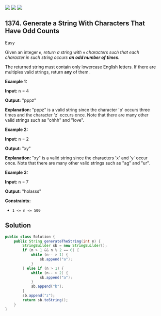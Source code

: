 [![](https://img.shields.io/github/stars/javadev/LeetCode-in-Java?label=Stars&style=flat-square)](https://github.com/javadev/LeetCode-in-Java)
[![](https://img.shields.io/github/forks/javadev/LeetCode-in-Java?label=Fork%20me%20on%20GitHub%20&style=flat-square)](https://github.com/javadev/LeetCode-in-Java/fork)
[![](https://img.shields.io/badge/-LeetCode%20in%20Kotlin-blue?style=flat-square)](https://github.com/javadev/LeetCode-in-Kotlin)

## 1374\. Generate a String With Characters That Have Odd Counts

Easy

Given an integer `n`, _return a string with `n` characters such that each character in such string occurs **an odd number of times**_.

The returned string must contain only lowercase English letters. If there are multiples valid strings, return **any** of them.

**Example 1:**

**Input:** n = 4

**Output:** "pppz"

**Explanation:** "pppz" is a valid string since the character 'p' occurs three times and the character 'z' occurs once. Note that there are many other valid strings such as "ohhh" and "love".

**Example 2:**

**Input:** n = 2

**Output:** "xy"

**Explanation:** "xy" is a valid string since the characters 'x' and 'y' occur once. Note that there are many other valid strings such as "ag" and "ur".

**Example 3:**

**Input:** n = 7

**Output:** "holasss"

**Constraints:**

*   `1 <= n <= 500`

## Solution

```java
public class Solution {
    public String generateTheString(int n) {
        StringBuilder sb = new StringBuilder();
        if (n > 1 && n % 2 == 0) {
            while (n-- > 1) {
                sb.append("a");
            }
        } else if (n > 1) {
            while (n-- > 2) {
                sb.append("a");
            }
            sb.append("b");
        }
        sb.append("z");
        return sb.toString();
    }
}
```